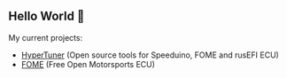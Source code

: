 ## Hello World 👋

My current projects:

- [HyperTuner](https://github.com/hyper-tuner) (Open source tools for Speeduino, FOME and rusEFI ECU)
- [FOME](https://github.com/fome-tech) (Free Open Motorsports ECU)

<!-- ---

![GitHub Stats](https://streak-stats.demolab.com?user=karniv00l&theme=dark&hide_border=true&border_radius=20) -->

<!-- [![Top Langs](https://github-readme-stats.vercel.app/api/top-langs/?username=karniv00l&layout=compact&theme=dark&hide_border=true&border_radius=20)](https://github.com/anuraghazra/github-readme-stats) -->

<!--
**karniv00l/karniv00l** is a ✨ _special_ ✨ repository because its `README.md` (this file) appears on your GitHub profile.

Here are some ideas to get you started:

- 🔭 I’m currently working on ...
- 🌱 I’m currently learning ...
- 👯 I’m looking to collaborate on ...
- 🤔 I’m looking for help with ...
- 💬 Ask me about ...
- 📫 How to reach me: ...
- 😄 Pronouns: ...
- ⚡ Fun fact: ...
-->
